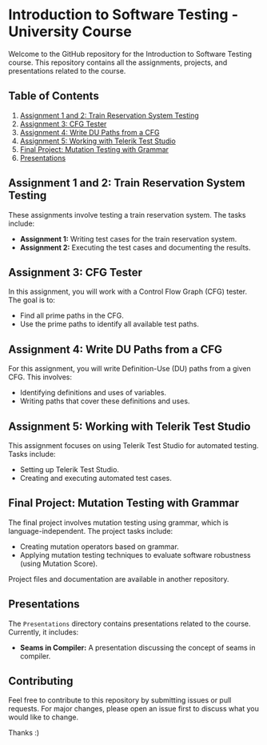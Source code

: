 # Introduction to Software Testing - University Course

Welcome to the GitHub repository for the Introduction to Software Testing course. This repository contains all the assignments, projects, and presentations related to the course.

## Table of Contents

1. [Assignment 1 and 2: Train Reservation System Testing](#assignment-1-and-2-train-reservation-system-testing)
2. [Assignment 3: CFG Tester](#assignment-3-cfg-tester)
3. [Assignment 4: Write DU Paths from a CFG](#assignment-4-write-du-paths-from-a-cfg)
4. [Assignment 5: Working with Telerik Test Studio](#assignment-5-working-with-telerik-test-studio)
5. [Final Project: Mutation Testing with Grammar](#final-project-mutation-testing-with-grammar)
6. [Presentations](#presentations)

## Assignment 1 and 2: Train Reservation System Testing

These assignments involve testing a train reservation system. The tasks include:

- **Assignment 1:** Writing test cases for the train reservation system.
- **Assignment 2:** Executing the test cases and documenting the results.


## Assignment 3: CFG Tester

In this assignment, you will work with a Control Flow Graph (CFG) tester. The goal is to:

- Find all prime paths in the CFG.
- Use the prime paths to identify all available test paths.


## Assignment 4: Write DU Paths from a CFG

For this assignment, you will write Definition-Use (DU) paths from a given CFG. This involves:

- Identifying definitions and uses of variables.
- Writing paths that cover these definitions and uses.


## Assignment 5: Working with Telerik Test Studio

This assignment focuses on using Telerik Test Studio for automated testing. Tasks include:

- Setting up Telerik Test Studio.
- Creating and executing automated test cases.

## Final Project: Mutation Testing with Grammar

The final project involves mutation testing using grammar, which is language-independent. The project tasks include:

- Creating mutation operators based on grammar.
- Applying mutation testing techniques to evaluate software robustness (using Mutation Score).

Project files and documentation are available in another repository.

## Presentations

The `Presentations` directory contains presentations related to the course. Currently, it includes:

- **Seams in Compiler:** A presentation discussing the concept of seams in compiler.


## Contributing

Feel free to contribute to this repository by submitting issues or pull requests. For major changes, please open an issue first to discuss what you would like to change. 

Thanks :)
